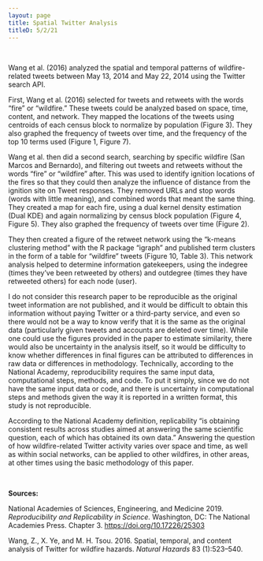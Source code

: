 ```yaml
---
layout: page
title: Spatial Twitter Analysis
titleD: 5/2/21
---  
```

&nbsp;

Wang et al. (2016) analyzed the spatial and temporal patterns of wildfire-related tweets between May 13, 2014 and May 22, 2014 using the Twitter search API. 

First, Wang et al. (2016) selected for tweets and retweets with the words “fire” or “wildfire.” These tweets could be analyzed based on space, time, content, and network. They mapped the locations of the tweets using centroids of each census block to normalize by population (Figure 3). They also graphed the frequency of tweets over time, and the frequency of the top 10 terms used (Figure 1, Figure 7).

Wang et al. then did a second search, searching by specific wildfire (San Marcos and Bernardo), and filtering out tweets and retweets without the words “fire” or “wildfire” after. This was used to identify ignition locations of the fires so that they could then analyze the influence of distance from the ignition site on Tweet responses. They removed URLs and stop words (words with little meaning), and combined words that meant the same thing. They created a map for each fire, using a dual kernel density estimation (Dual KDE) and again normalizing by census block population (Figure 4, Figure 5). They also graphed the frequency of tweets over time (Figure 2). 

They then created a figure of the retweet network using the “k-means clustering method” with the R package “igraph” and published term clusters in the form of a table for “wildfire” tweets (Figure 10, Table 3). This network analysis helped to determine information gatekeepers, using the indegree (times they’ve been retweeted by others) and outdegree (times they have retweeted others) for each node (user). 

I do not consider this research paper to be reproducible as the original tweet information are not published, and it would be difficult to obtain this information without paying Twitter or a third-party service, and even so there would not be a way to know verify that it is the same as the original data (particularly given tweets and accounts are deleted over time). While one could use the figures provided in the paper to estimate similarity, there would also be uncertainty in the analysis itself, so it would be difficulty to know whether differences in final figures can be attributed to differences in raw data or differences in methodology. Technically, according to the National Academy, reproducibility requires the same input data, computational steps, methods, and code. To put it simply, since we do not have the same input data or code, and there is uncertainty in computational steps and methods given the way it is reported in a written format, this study is not reproducible. 

According to the National Academy definition, replicability “is obtaining consistent results across studies aimed at answering the same scientific question, each of which has obtained its own data.” Answering the question of how wildfire-related Twitter activity varies over space and time, as well as within social networks, can be applied to other wildfires, in other areas, at other times using the basic methodology of this paper.  

&nbsp;  

**Sources:** 

National Academies of Sciences, Engineering, and Medicine 2019. *Reproducibility and Replicability in Science.* Washington, DC: The National Academies Press. Chapter 3. https://doi.org/10.17226/25303

Wang, Z., X. Ye, and M. H. Tsou. 2016. Spatial, temporal, and content analysis of Twitter for wildfire hazards. *Natural Hazards* 83 (1):523–540.


